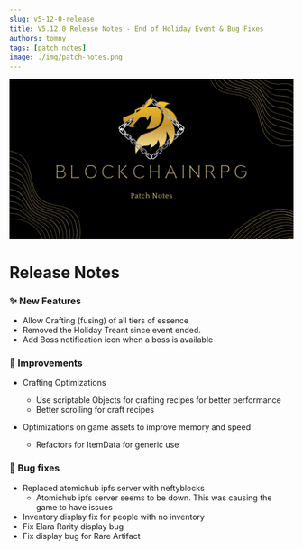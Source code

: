 ```yaml
---
slug: v5-12-0-release
title: V5.12.0 Release Notes - End of Holiday Event & Bug Fixes
authors: tomny
tags: [patch notes]
image: ./img/patch-notes.png
---
```


![Banner](./img/patch-notes.png)

# Release Notes

### ✨ New Features

- Allow Crafting (fusing) of all tiers of essence
- Removed the Holiday Treant since event ended.
- Add Boss notification icon when a boss is available

### 🎨 Improvements

- Crafting Optimizations

  - Use scriptable Objects for crafting recipes for better performance
  - Better scrolling for craft recipes

- Optimizations on game assets to improve memory and speed
  - Refactors for ItemData for generic use

### 🐛 Bug fixes

- Replaced atomichub ipfs server with neftyblocks
  - Atomichub ipfs server seems to be down. This was causing the game to have issues
- Inventory display fix for people with no inventory
- Fix Elara Rarity display bug
- Fix display bug for Rare Artifact
